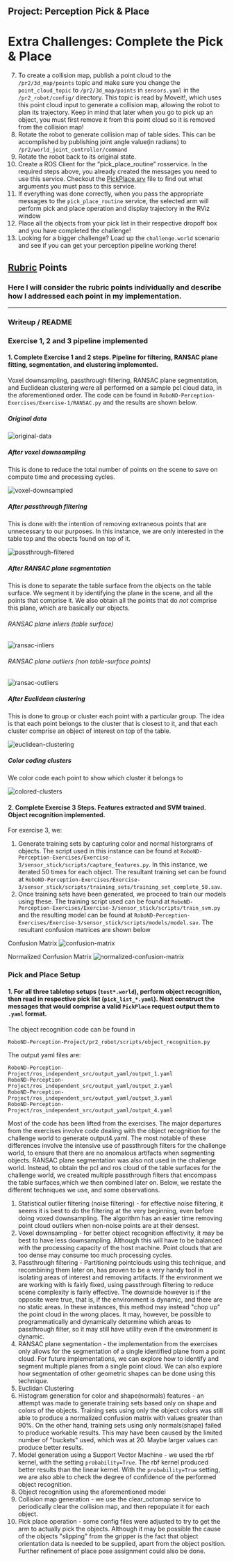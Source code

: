 ## Project: Perception Pick & Place


# Extra Challenges: Complete the Pick & Place
7. To create a collision map, publish a point cloud to the `/pr2/3d_map/points` topic and make sure you change the `point_cloud_topic` to `/pr2/3d_map/points` in `sensors.yaml` in the `/pr2_robot/config/` directory. This topic is read by Moveit!, which uses this point cloud input to generate a collision map, allowing the robot to plan its trajectory.  Keep in mind that later when you go to pick up an object, you must first remove it from this point cloud so it is removed from the collision map!
8. Rotate the robot to generate collision map of table sides. This can be accomplished by publishing joint angle value(in radians) to `/pr2/world_joint_controller/command`
9. Rotate the robot back to its original state.
10. Create a ROS Client for the “pick_place_routine” rosservice.  In the required steps above, you already created the messages you need to use this service. Checkout the [PickPlace.srv](https://github.com/udacity/RoboND-Perception-Project/tree/master/pr2_robot/srv) file to find out what arguments you must pass to this service.
11. If everything was done correctly, when you pass the appropriate messages to the `pick_place_routine` service, the selected arm will perform pick and place operation and display trajectory in the RViz window
12. Place all the objects from your pick list in their respective dropoff box and you have completed the challenge!
13. Looking for a bigger challenge?  Load up the `challenge.world` scenario and see if you can get your perception pipeline working there!

## [Rubric](https://review.udacity.com/#!/rubrics/1067/view) Points
### Here I will consider the rubric points individually and describe how I addressed each point in my implementation.  

---
### Writeup / README

### Exercise 1, 2 and 3 pipeline implemented
#### 1. Complete Exercise 1 and 2 steps. Pipeline for filtering, RANSAC plane fitting, segmentation, and clustering implemented.

Voxel downsampling, passthrough filtering, RANSAC plane segmentation, and Euclidean clustering were all performed on a 
sample pcl cloud data, in the aforementioned order.  The code can be found in 
```RoboND-Perception-Exercises/Exercise-1/RANSAC.py``` and the results are shown below. 

##### Original data

![original-data](./images/ex1/tabletop.png)

##### After voxel downsampling
This is done to reduce the total number of points on the scene to save on compute time and processing cycles.

![voxel-downsampled](./images/ex1/voxel_downsampled.png)


##### After passthrough filtering
This is done with the intention of removing extraneous points that are unnecessary to our purposes.  In this instance, 
we are only interested in the table top and the obects found on top of it. 

![passthrough-filtered](./images/ex1/passthrough_filtered.png)


##### After RANSAC plane segmentation
This is done to separate the table surface from the objects on the table surface.  We segment it by identifying the 
plane in the scene, and all the points that comprise it.  We also obtain all the points that do _not_ comprise this 
plane, which are basically our objects.

###### RANSAC plane inliers (table surface)

![ransac-inliers](./images/ex1/RANSAC_inliers.png)

###### RANSAC plane outliers (non table-surface points)

![ransac-outliers](./images/ex1/RANSAC_outliers.png)

##### After Euclidean clustering
This is done to group or cluster each point with a particular group.  The idea is that each point belongs to the cluster
that is closest to it, and that each cluster comprise an object of interest on top of the table.

![euclidean-clustering](./images/ex1/euclid.png)


##### Color coding clusters
We color code each point to show which cluster it belongs to

![colored-clusters](./images/ex1/cluster.png)


#### 2. Complete Exercise 3 Steps.  Features extracted and SVM trained.  Object recognition implemented.
For exercise 3, we: 
1. Generate training sets by capturing color and normal historgrams of objects.  The script used in this instance can be
found at `RoboND-Perception-Exercises/Exercise-3/sensor_stick/scripts/capture_features.py`. In this instance, we 
iterated 50 times for each object. The resultant training set can be found at 
`RoboND-Perception-Exercises/Exercise-3/sensor_stick/scripts/training_sets/training_set_complete_50.sav`. 
2. Once training sets have been generated, we proceed to train our models using these.  The training script used can be 
found at `RoboND-Perception-Exercises/Exercise-3/sensor_stick/scripts/train_svm.py` and the resulting model can be found 
at `RoboND-Perception-Exercises/Exercise-3/sensor_stick/scripts/models/model.sav`. The resultant confusion matrices are 
shown below

Confusion Matrix
![confusion-matrix](./images/ex3/Figure_1.png)

Normalized Confusion Matrix
![normalized-confusion-matrix](./images/ex3/Figure_2.png)


### Pick and Place Setup

#### 1. For all three tabletop setups (`test*.world`), perform object recognition, then read in respective pick list (`pick_list_*.yaml`). Next construct the messages that would comprise a valid `PickPlace` request output them to `.yaml` format.

The object recognition code can be found in
```
RoboND-Perception-Project/pr2_robot/scripts/object_recognition.py
```


The output yaml files are:

```
RoboND-Perception-Project/ros_independent_src/output_yaml/output_1.yaml
RoboND-Perception-Project/ros_independent_src/output_yaml/output_2.yaml
RoboND-Perception-Project/ros_independent_src/output_yaml/output_3.yaml
RoboND-Perception-Project/ros_independent_src/output_yaml/output_4.yaml
```

Most of the code has been lifted from the exercises.  The major departures from the exercises involve code dealing with the object recognition for the challenge world to generate output4.yaml.  The most notable of these differences involve the intensive use of passthrough filters for the challenge world, to ensure that there are no anomalous artifacts when segmenting objects. RANSAC plane segmentation was also not used in the challenge world. Instead, to obtain the pcl and ros cloud of the table surfaces for the challenge world, we created multiple passthrough filters that encompass the table surfaces,which we then combined later on. Below, we restate the different techniques we use, and some observations.  

1. Statistical outlier filtering (noise filtering) - for effective noise filtering, it seems it is best to do the filtering at the very beginning, even before doing voxed downsampling.  The algorithm has an easier time removing point cloud outliers when non-noise points are at their densest.
2. Voxel downsampling - for better object recognition effectivity, it may be best to have less downsampling. Although this will have to be balanced with the processing capacity of the host machine.  Point clouds that are too dense may consume too much processing cycles.
3. Passthrough filtering - Partitioning pointclouds using this technique, and recombining them later on, has proven to be a very handy tool in isolating areas of interest and removing artifacts. If the environment we are working with is fairly fixed, using passthrough filtering to reduce scene complexity is fairly effective.  The downside however is if the opposite were true, that is, if the environment is dynamic, and there are no static areas. In these instances, this method may instead "chop up" the point cloud in the wrong places. It may, however, be possible to programmatically and dynamically determine which areas to passthrough filter, so it may still have utility even if the environment is dynamic. 
4. RANSAC plane segmentation - the implementation from the exercises only allows for the segmentation of a single identified plane from a point cloud. For future implementations, we can explore how to identify and segment multiple planes from a single point cloud. We can also explore how segmentation of other geometric shapes can be done using this technique.
5. Euclidan Clustering
6. Histogram generation for color and shape(normals) features - an attempt was made to generate training sets based only on shape and colors of the objects.  Training sets using only the object colors was still able to produce a normalized confusion matrix with values greater than 90%.  On the other hand, training sets using only normals(shape) failed to produce workable results. This may have been caused by the limited number of "buckets" used, which was at 20.  Maybe larger values can produce better results.
7. Model generation using a Support Vector Machine - we used the rbf kernel, with the setting `probability=True`. The rbf kernel produced better results than the linear kernel.  With the `probability=True` setting, we are also able to check the degree of confidence of the performed object recognition.
8. Object recognition using the aforementioned model
9. Collision map generation - we use the clear_octomap service to periodically clear the collision map, and then repopulate it for each object.
10. Pick place operation - some config files were adjusted to try to get the arm to actually pick the objects.  Although it may be possible the cause of the objects "slipping" from the gripper is the fact that object orientation data is needed to be supplied, apart from the object position. Further refinement of place pose assignment could also be done.